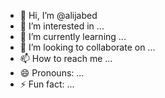 - 👋 Hi, I’m @alijabed
- 👀 I’m interested in ...
- 🌱 I’m currently learning ...
- 💞️ I’m looking to collaborate on ...
- 📫 How to reach me ...
- 😄 Pronouns: ...
- ⚡ Fun fact: ...

<!---
alijabed/alijabed is a ✨ special ✨ repository because its `README.md` (this file) appears on your GitHub profile.
You can click the Preview link to take a look at your changes.
--->
